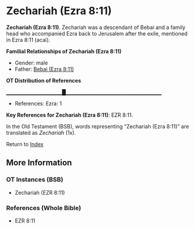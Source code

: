 # Zechariah (Ezra 8:11)
**Zechariah (Ezra 8:11)**. 
Zechariah was a descendant of Bebai and a family head who accompanied Ezra back to Jerusalem after the exile, mentioned in Ezra 8:11 (acai). 




**Familial Relationships of Zechariah (Ezra 8:11)**


* Gender: male
* Father: [Bebai (Ezra 8:11)](Bebai.2.md)


**OT Distribution of References**

▁▁▁▁▁▁▁▁▁▁▁▁▁▁█▁▁▁▁▁▁▁▁▁▁▁▁▁▁▁▁▁▁▁▁▁▁▁▁
* References: Ezra: 1



**Key References for Zechariah (Ezra 8:11)**: 
EZR 8:11. 


In the Old Testament (BSB), words representing “Zechariah (Ezra 8:11)” are translated as 
*Zechariah* (1x). 




Return to [Index](00-Index.md)

## More Information

### OT Instances (BSB)

* Zechariah (EZR 8:11)



### References (Whole Bible)

* EZR 8:11



